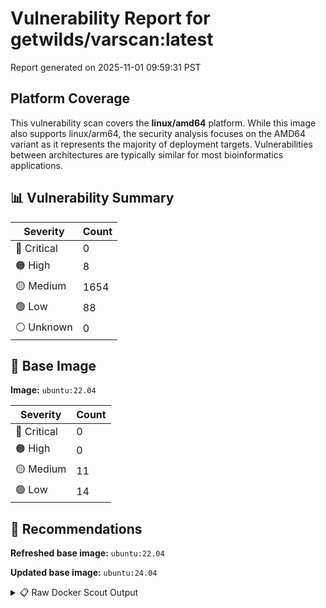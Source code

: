 # Vulnerability Report for getwilds/varscan:latest

Report generated on 2025-11-01 09:59:31 PST

## Platform Coverage

This vulnerability scan covers the **linux/amd64** platform. While this image also supports linux/arm64, the security analysis focuses on the AMD64 variant as it represents the majority of deployment targets. Vulnerabilities between architectures are typically similar for most bioinformatics applications.

## 📊 Vulnerability Summary

| Severity | Count |
|----------|-------|
| 🔴 Critical | 0 |
| 🟠 High | 8 |
| 🟡 Medium | 1654 |
| 🟢 Low | 88 |
| ⚪ Unknown | 0 |

## 🐳 Base Image

**Image:** `ubuntu:22.04`

| Severity | Count |
|----------|-------|
| 🔴 Critical | 0 |
| 🟠 High | 0 |
| 🟡 Medium | 11 |
| 🟢 Low | 14 |

## 🔄 Recommendations

**Refreshed base image:** `ubuntu:22.04`

**Updated base image:** `ubuntu:24.04`

<details>
<summary>📋 Raw Docker Scout Output</summary>

```text
Target               │  getwilds/varscan:latest  │    0C     8H   1654M    88L   
    digest             │  d81e80829d15                     │                               
  Base image           │  ubuntu:22.04                     │    0C     0H    11M    14L    
  Refreshed base image │  ubuntu:22.04                     │    0C     0H     2M    12L    
                       │                                   │                  -9     -2    
  Updated base image   │  ubuntu:24.04                     │    0C     0H     2M     5L    
                       │                                   │                  -9     -9    

What's next:
    View vulnerabilities → docker scout cves getwilds/varscan:latest
    View base image update recommendations → docker scout recommendations getwilds/varscan:latest
    Include policy results in your quickview by supplying an organization → docker scout quickview getwilds/varscan:latest --org <organization>
```
</details>
